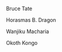 [//]: # (this file wasn't available on upstream main so I added it) 

Bruce Tate

Horasmas B. Dragon

Wanjiku Macharia

Okoth Kongo